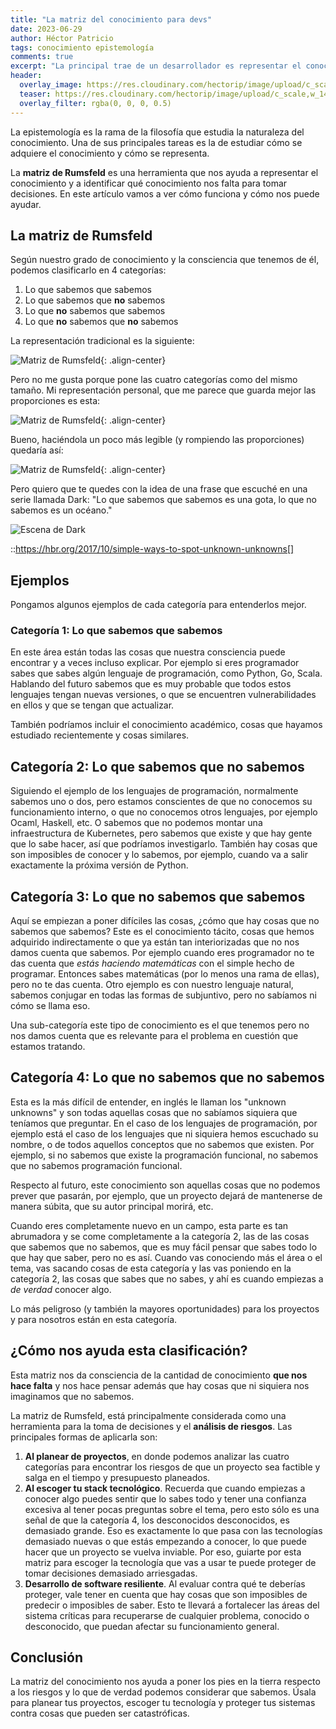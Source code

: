 ```yaml
---
title: "La matriz del conocimiento para devs"
date: 2023-06-29
author: Héctor Patricio
tags: conocimiento epistemología
comments: true
excerpt: "La principal trae de un desarrollador es representar el conocimiento en procesos computacionales. Veamos una herramienta que te puede ayudar a administrar mejor ese conocimiento."
header:
  overlay_image: https://res.cloudinary.com/hectorip/image/upload/c_scale,w_1400/v1685716433/nathan-watson-Qerg85B7JDI-unsplash_sez9u3.jpg
  teaser: https://res.cloudinary.com/hectorip/image/upload/c_scale,w_1400/v1685716433/nathan-watson-Qerg85B7JDI-unsplash_sez9u3.jpg
  overlay_filter: rgba(0, 0, 0, 0.5)
---
```


La epistemología es la rama de la filosofía que estudia la naturaleza del conocimiento. Una de sus principales tareas es la de estudiar cómo se adquiere el conocimiento y cómo se representa.

La **matriz de Rumsfeld** es una herramienta que nos ayuda a representar el conocimiento y a identificar qué conocimiento nos falta para tomar decisiones. En este artículo vamos a ver cómo funciona y cómo nos puede ayudar.

## La matriz de Rumsfeld

Según nuestro grado de conocimiento y la consciencia que tenemos de él, podemos clasificarlo en 4 categorías:

1. Lo que sabemos que sabemos
2. Lo que sabemos que **no** sabemos
3. Lo que **no** sabemos que sabemos
4. Lo que **no** sabemos que **no** sabemos

La representación tradicional es la siguiente:

![Matriz de Rumsfeld](https://res.cloudinary.com/hectorip/image/upload/c_scale,w_800/v1688048267/Ilustracio%CC%81n_sin_ti%CC%81tulo_5_lpvjyv.png){: .align-center}

Pero no me gusta porque pone las cuatro categorías como del mismo tamaño. Mi representación personal, que me parece que guarda mejor las proporciones es esta:

![Matriz de Rumsfeld](https://res.cloudinary.com/hectorip/image/upload/c_scale,w_800/v1688048203/Ilustracio%CC%81n_sin_ti%CC%81tulo_6_lonjhl.png){: .align-center}

Bueno, haciéndola un poco más legible (y rompiendo las proporciones) quedaría así:

![Matriz de Rumsfeld](https://res.cloudinary.com/hectorip/image/upload/c_scale,w_800/v1688048200/Ilustracio%CC%81n_sin_ti%CC%81tulo_8_rg17f0.png){: .align-center}

Pero quiero que te quedes con la idea de una frase que escuché en una serie llamada Dark: "Lo que sabemos que sabemos es una gota, lo que no sabemos es un océano."

![Escena de Dark](https://res.cloudinary.com/hectorip/image/upload/c_scale,w_400/v1688017245/5557d4f59b6ee4332ffae7f2a68513b7_n0ci5o.png)


::https://hbr.org/2017/10/simple-ways-to-spot-unknown-unknowns[]

## Ejemplos

Pongamos algunos ejemplos de cada categoría para entenderlos mejor.

### Categoría 1: Lo que sabemos que sabemos

En este área están todas las cosas que nuestra consciencia puede encontrar y a veces incluso explicar. Por ejemplo si eres programador sabes que sabes algún lenguaje de programación, como Python, Go, Scala. Hablando del futuro sabemos que es muy probable que todos estos lenguajes tengan nuevas versiones, o que se encuentren vulnerabilidades en ellos y que se tengan que actualizar.

También podríamos incluir el conocimiento académico, cosas que hayamos estudiado recientemente y cosas similares.

## Categoría 2: Lo que sabemos que no sabemos

Siguiendo el ejemplo de los lenguajes de programación, normalmente sabemos uno o dos, pero estamos conscientes de que no conocemos su funcionamiento interno, o que no conocemos otros lenguajes, por ejemplo Ocaml, Haskell, etc. O sabemos que no podemos montar una infraestructura de Kubernetes, pero sabemos que existe y que hay gente que lo sabe hacer, así que podríamos investigarlo. También hay cosas que son imposibles de conocer y lo sabemos, por ejemplo, cuando va a salir exactamente la próxima versión de Python.

## Categoría 3: Lo que no sabemos que sabemos

Aquí se empiezan a  poner difíciles las cosas, ¿cómo que hay cosas que no sabemos que sabemos? Este es el conocimiento tácito, cosas que hemos adquirido indirectamente o que ya están tan interiorizadas que no nos damos cuenta que sabemos. Por ejemplo cuando eres programador no te das cuenta que _estás haciendo matemáticas_ con el simple hecho de programar. Entonces sabes matemáticas (por lo menos una rama de ellas), pero no te das cuenta. Otro ejemplo es con nuestro lenguaje natural, sabemos conjugar en todas las formas de subjuntivo, pero no sabíamos ni cómo se llama eso.

Una sub-categoría este tipo de conocimiento es el que tenemos pero no nos damos cuenta que es relevante para el problema en cuestión que estamos tratando.

## Categoría 4: Lo que no sabemos que no sabemos

Esta es la más difícil de entender, en inglés le llaman los "unknown unknowns"  y son todas aquellas cosas que no sabíamos siquiera que teníamos que preguntar. En el caso de los lenguajes de programación, por ejemplo está el caso de los lenguajes que ni siquiera hemos escuchado su nombre, o de todos aquellos conceptos que no sabemos que existen. Por ejemplo, si no sabemos que existe la programación funcional, no sabemos que no sabemos programación funcional.

Respecto al futuro, este conocimiento son aquellas cosas que no podemos prever que pasarán, por ejemplo, que un proyecto dejará de mantenerse de manera súbita, que su autor principal morirá, etc.

Cuando eres completamente nuevo en un campo, esta parte es tan abrumadora y se come completamente a la categoría 2, las de las cosas que sabemos que no sabemos, que es muy fácil pensar que sabes todo lo que hay que saber, pero no es así. Cuando vas conociendo más el área o el tema, vas sacando cosas de esta categoría y las vas poniendo en la categoría 2, las cosas que sabes que no sabes, y ahí es cuando empiezas a _de verdad_ conocer algo.

Lo más peligroso (y también la mayores oportunidades) para los proyectos y para nosotros están en esta categoría.

## ¿Cómo nos ayuda esta clasificación?

Esta matriz nos da consciencia de la cantidad de conocimiento **que nos hace falta** y nos hace pensar además que hay cosas que ni siquiera nos imaginamos que no sabemos.

La matriz de Rumsfeld, está principalmente considerada como una herramienta para la toma de decisiones y el **análisis de riesgos**. Las principales formas de aplicarla son:

1. **Al planear de proyectos**, en donde podemos analizar las cuatro categorías para encontrar los riesgos de que un proyecto sea factible y salga en el tiempo y presupuesto planeados.
2. **Al escoger tu stack tecnológico**. Recuerda que cuando empiezas a conocer algo puedes sentir que lo sabes todo y tener una confianza excesiva al tener pocas preguntas sobre el tema, pero esto sólo es una señal de que la categoría 4, los desconocidos desconocidos, es demasiado grande. Eso es exactamente lo que pasa con las tecnologías demasiado nuevas o que estás empezando a conocer, lo que puede hacer que un proyecto se vuelva inviable. Por eso, guiarte por esta matriz para escoger la tecnología que vas a usar te puede proteger de tomar decisiones demasiado arriesgadas.
3. **Desarrollo de software resiliente**. Al evaluar contra qué te deberías proteger, vale tener en cuenta que hay cosas que son imposibles de predecir o imposibles de saber. Esto te llevará a fortalecer las áreas del sistema críticas para recuperarse de cualquier problema, conocido o desconocido, que puedan afectar su funcionamiento general.

## Conclusión

La matriz del conocimiento nos ayuda a poner los pies en la tierra respecto a los riesgos y lo que de verdad podemos considerar que sabemos. Úsala para planear tus proyectos, escoger tu tecnología y proteger tus sistemas contra cosas que pueden ser catastróficas.
